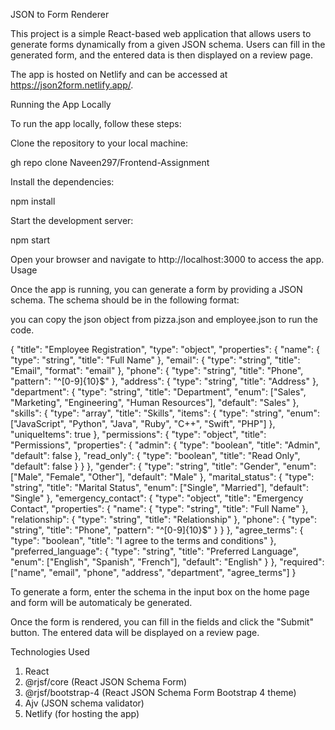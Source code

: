 JSON to Form Renderer

This project is a simple React-based web application that allows users to generate forms dynamically from a given JSON schema. Users can fill in the generated form, and the entered data is then displayed on a review page.

The app is hosted on Netlify and can be accessed at https://json2form.netlify.app/.

Running the App Locally

To run the app locally, follow these steps:

Clone the repository to your local machine:

gh repo clone Naveen297/Frontend-Assignment

Install the dependencies:

npm install

Start the development server:

npm start

Open your browser and navigate to http://localhost:3000 to access the app.
Usage

Once the app is running, you can generate a form by providing a JSON schema. The schema should be in the following format:

you can copy the json object from pizza.json and employee.json to run the code.

{
  "title": "Employee Registration",
  "type": "object",
  "properties": {
    "name": {
      "type": "string",
      "title": "Full Name"
    },
    "email": {
      "type": "string",
      "title": "Email",
      "format": "email"
    },
    "phone": {
      "type": "string",
      "title": "Phone",
      "pattern": "^[0-9]{10}$"
    },
    "address": {
      "type": "string",
      "title": "Address"
    },
    "department": {
      "type": "string",
      "title": "Department",
      "enum": ["Sales", "Marketing", "Engineering", "Human Resources"],
      "default": "Sales"
    },
    "skills": {
      "type": "array",
      "title": "Skills",
      "items": {
        "type": "string",
        "enum": ["JavaScript", "Python", "Java", "Ruby", "C++", "Swift", "PHP"]
      },
      "uniqueItems": true
    },
    "permissions": {
      "type": "object",
      "title": "Permissions",
      "properties": {
        "admin": {
          "type": "boolean",
          "title": "Admin",
          "default": false
        },
        "read_only": {
          "type": "boolean",
          "title": "Read Only",
          "default": false
        }
      }
    },
    "gender": {
      "type": "string",
      "title": "Gender",
      "enum": ["Male", "Female", "Other"],
      "default": "Male"
    },
    "marital_status": {
      "type": "string",
      "title": "Marital Status",
      "enum": ["Single", "Married"],
      "default": "Single"
    },
    "emergency_contact": {
      "type": "object",
      "title": "Emergency Contact",
      "properties": {
        "name": {
          "type": "string",
          "title": "Full Name"
        },
        "relationship": {
          "type": "string",
          "title": "Relationship"
        },
        "phone": {
          "type": "string",
          "title": "Phone",
          "pattern": "^[0-9]{10}$"
        }
      }
    },
    "agree_terms": {
      "type": "boolean",
      "title": "I agree to the terms and conditions"
    },
    "preferred_language": {
      "type": "string",
      "title": "Preferred Language",
      "enum": ["English", "Spanish", "French"],
      "default": "English"
    }
  },
  "required": ["name", "email", "phone", "address", "department", "agree_terms"]
}

To generate a form, enter the schema in the input box on the home page and form will be automaticaly be generated.

Once the form is rendered, you can fill in the fields and click the "Submit" button. The entered data will be displayed on a review page.

Technologies Used

1. React
2. @rjsf/core (React JSON Schema Form)
3. @rjsf/bootstrap-4 (React JSON Schema Form Bootstrap 4 theme)
4. Ajv (JSON schema validator)
5. Netlify (for hosting the app)

